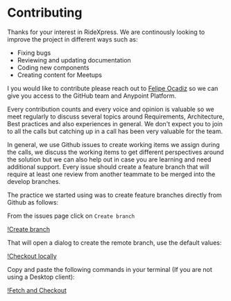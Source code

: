 # Contributing

Thanks for your interest in RideXpress. We are continously looking to improve the project in different ways such as:  
- Fixing bugs
- Reviewing and updating documentation
- Coding new components
- Creating content for Meetups

I you would like to contribute please reach out to [Felipe Ocadiz](mailto:felipe@ocadiz.net?subject=[RideXpress]%20Contributing) so we can give you access to the GitHub team and Anypoint Platform.

Every contribution counts and every voice and opinion is valuable so we meet regularly to discuss several topics around Requirements, Architecture, Best practices and also experiences in general. We don't expect you to join to all the calls but catching up in a call has been very valuable for the team.

In general, we use Github issues to create working items we assign during the calls, we discuss the working items to get different perspectives around the solution but we can also help out in case you are learning and need additional support. Every issue should create a feature branch that will require at least one review from another teammate to be merged into the develop branches.

The practice we started using was to create feature branches directly from Github as follows:

From the issues page click on `Create branch`

[!Create branch](images/issues-create-branch.png)

That will open a dialog to create the remote branch, use the default values:

[!Checkout locally](images/issues-checkout-locally.png)

Copy and paste the following commands in your terminal (If you are not using a Desktop client):

[!Fetch and Checkout](images/issues-fetch-checkout.png)